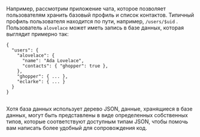 Например, рассмотрим приложение чата, которое позволяет пользователям хранить базовый профиль и список контактов. Типичный профиль пользователя находится по пути, например, `/users/$uid` . Пользователь `alovelace` может иметь запись в базе данных, которая выглядит примерно так:

```
{
  "users": {
    "alovelace": {
      "name": "Ada Lovelace",
      "contacts": { "ghopper": true },
    },
    "ghopper": { ... },
    "eclarke": { ... }
  }
}
```

![](data:image/gif;base64,R0lGODlhAQABAPABAP///wAAACH5BAEKAAAALAAAAAABAAEAAAICRAEAOw==)![](data:image/gif;base64,R0lGODlhAQABAPABAP///wAAACH5BAEKAAAALAAAAAABAAEAAAICRAEAOw== "Click and drag to move")

Хотя база данных использует дерево JSON, данные, хранящиеся в базе данных, могут быть представлены в виде определенных собственных типов, которые соответствуют доступным типам JSON, чтобы помочь вам написать более удобный для сопровождения код.
